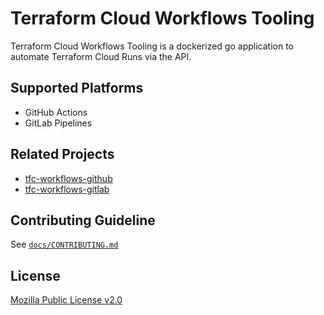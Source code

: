 # Terraform Cloud Workflows Tooling

Terraform Cloud Workflows Tooling is a dockerized go application to automate Terraform Cloud Runs via the API.

## Supported Platforms

* GitHub Actions
* GitLab Pipelines

## Related Projects

* [tfc-workflows-github](https://github.com/hashicorp/tfc-workflows-github)
* [tfc-workflows-gitlab](https://github.com/hashicorp/tfc-workflows-gitlab)

## Contributing Guideline

See [`docs/CONTRIBUTING.md`](https://github.com/hashicorp/tfc-workflows-tooling/blob/main/docs/CONTRIBUTING.md)

## License

[Mozilla Public License v2.0](https://github.com/hashicorp/tfc-workflows-tooling/blob/main/LICENSE)
